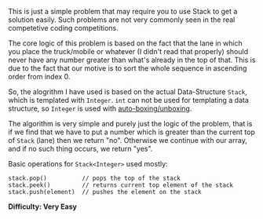 This is just a simple problem that may require you to use Stack to get a solution easily. Such problems are not very commonly seen in the real competetive coding competitions. 

The core logic of this problem is based on the fact that the lane in which you place the truck/mobile or whatever (I didn't read that properly) should never have any number greater than what's already in the top of that. This is due to the fact that our motive is to sort the whole sequence in ascending order from index 0.

So, the alogrithm I have used is based on the actual Data-Structure `Stack`, which is templated with `Integer`. `int` can not be used for templating a data structure, so `Integer` is used with [auto-boxing/unboxing](https://docs.oracle.com/javase/1.5.0/docs/guide/language/autoboxing.html).

The algorithm is very simple and purely just the logic of the problem, that is if we find that we have to put a number which is greater than the current top of `Stack` (lane) then we return "no".
Otherwise we continue with our array, and if no such thing occurs, we return "yes".

Basic operations for `Stack<Integer>` used mostly:

```
stack.pop()          // pops the top of the stack
stack.peek()         // returns current top element of the stack
stack.push(element)  // pushes the element on the stack

```

**Difficulty: Very Easy**
